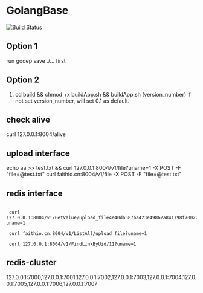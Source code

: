 # GolangBase

[![Build Status](https://travis-ci.org/iamfaith/GolangBase.svg?branch=master)](https://travis-ci.org/iamfaith/GolangBase)

## Option 1

run godep save ./... first

## Option 2

1. cd build && chmod +x buildApp.sh && buildApp.sh (version_number) if not set version_number, will set 0.1 as default.


## check alive

 curl 127.0.0.1:8004/alive

## upload interface

echo aa >> test.txt && curl 127.0.0.1:8004/v1/file?uname=1 -X POST -F "file=@test.txt"
curl faithio.cn:8004/v1/file -X POST -F "file=@test.txt"

## redis interface

```

 curl 127.0.0.1:8004/v1/GetValue/upload_file4e40da587ba423e49862a841798f700220543880?uname=1

 curl faithio.cn:8004/v1/ListAll/upload_file?uname=1

 curl 127.0.0.1:8004/v1/FindLinkByUid/11?uname=1

```

## redis-cluster

127.0.0.1:7000,127.0.0.1:7001,127.0.0.1:7002,127.0.0.1:7003,127.0.0.1:7004,127.0.0.1:7005,127.0.0.1:7006,127.0.0.1:7007